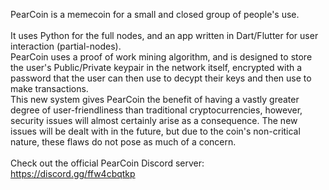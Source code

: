 PearCoin is a memecoin for a small and closed group of people's use.  <br /><br />
It uses Python for the full nodes, and an app written in Dart/Flutter for user interaction (partial-nodes). <br />
PearCoin uses a proof of work mining algorithm, and is designed to store the user's Public/Private keypair in the
network itself, encrypted with a password that the user can then use to decypt their keys and then use to make transactions. <br />
This new system gives PearCoin the benefit of having a vastly greater degree of user-friendliness than traditional cryptocurrencies, however, security issues will almost certainly arise as a consequence. The new issues will be dealt with in the future, but due to the coin's non-critical nature, these flaws do not pose as much of a concern.<br /><br /> 
Check out the official PearCoin Discord server: https://discord.gg/ffw4cbqtkp
